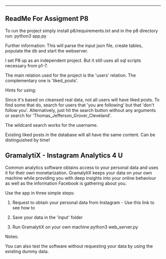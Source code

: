 ---

## ReadMe For Assigment P8

To run the project simply install p8/requirements.txt and in the p8 directory run:
   python3 app.py

Further information:
This will parse the input json file, create tables, populate the db and start the webserver.

I set P8 up as an independent project. But it still uses all sql scripts necessary from p1-7.

The main relation used for the project is the 'users' relation. The complementary one is 'liked_posts'.

Hints for using: 

Since it's based on cleansed real data, not all users will have liked posts. To find some that do, search for users that 'you are following' but that 'don't follow you'. Alternatively, just hit the search button without any arguments or search for 'Thomas_Jefferson_Grover_Cleveland'.

The wildcard search works for the username.

Existing liked posts in the database will all have the same content. Can be distinguished by time! 

## GramalytiX - Instagram Analytics 4 U

Common analytics software obtains access to your personal data and uses it for their own monetarization. GramalytiX keeps your data on your own machine while providing you with deep insights into your online behaviour as well as the information Facebook is gathering about you.

Use the app in three simple steps:

1. Request to obtain your personal data from Instagram - Use this link to see how to

2. Save your data in the 'input' folder

3. Run GramalytiX on your own machine
   python3 web_server.py

Notes:

You can also test the software without requesting your data by using the existing dummy data.
